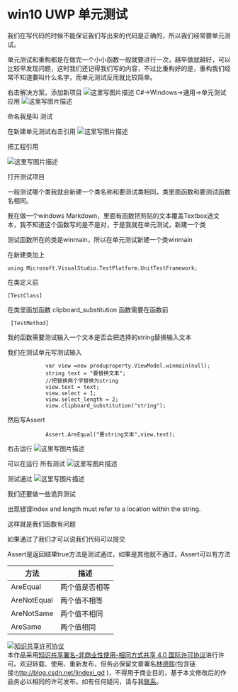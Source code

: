 # win10 UWP 单元测试

我们在写代码的时候不能保证我们写出来的代码是正确的，所以我们经常要单元测试。

单元测试和重构都是在做完一个小小函数一般就要进行一次，越早做就越好，可以比较早发现问题，这时我们还记得我们写的内容，不过比重构好的是，重构我们经常不知道要叫什么名字，而单元测试反而就比较简单。

右击解决方案，添加新项目
![这里写图片描述](http://img.blog.csdn.net/20160221134353215)
C#->Windows->通用->单元测试应用
![这里写图片描述](http://img.blog.csdn.net/20160221134516798)

命名我是叫 测试

在新建单元测试右击引用
![这里写图片描述](http://img.blog.csdn.net/20160221134604919)

把工程引用

![这里写图片描述](http://img.blog.csdn.net/20160221134652691)

打开测试项目

一般测试哪个类我就会新建一个类名称和要测试类相同，类里面函数和要测试函数名相同。

我在做一个windows Markdown，里面有函数把剪贴的文本覆盖Textbox选文本，我不知道这个函数写的是不是对，于是我就在单元测试，新建一个类

测试函数所在的类是winmain，所以在单元测试新建一个类winmain

在新建类加上

```
using Microsoft.VisualStudio.TestPlatform.UnitTestFramework;
```

在类定义前

```
[TestClass]
```

在类里面加函数 clipboard_substitution
函数需要在函数前

```
 [TestMethod]
```

我的函数需要测试输入一个文本是否会把选择的string替换输入文本

我们在测试单元写测试输入

```
            var view =new produproperty.ViewModel.winmain(null);
            string text = "要替换文本";
            //把替换两个字替换为string
            view.text = text;
            view.select = 1;
            view.select_length = 2;
            view.clipboard_substitution("string");
```
然后写Assert

```
            Assert.AreEqual("要string文本",view.text);
```
右击运行
![这里写图片描述](http://img.blog.csdn.net/20160221135932877)

可以在运行 所有测试
![这里写图片描述](http://img.blog.csdn.net/20160221140009378)

测试通过
![这里写图片描述](http://img.blog.csdn.net/20160221140153722)

我们还要做一些诡异测试

出现错误Index and length must refer to a location within the string.

这样就是我们函数有问题

如果通过了我们才可以说我们代码可以提交

Assert是返回结果true方法是测试通过，如果是其他就不通过，Assert可以有方法

|方法|描述|
|--|--|
|AreEqual|两个值是否相等|
|AreNotEqual|两个值不相等|
|AreNotSame|两个值不相同|
|AreSame|两个值相同|


<a rel="license" href="http://creativecommons.org/licenses/by-nc-sa/4.0/"><img alt="知识共享许可协议" style="border-width:0" src="https://i.creativecommons.org/l/by-nc-sa/4.0/88x31.png" /></a><br />本作品采用<a rel="license" href="http://creativecommons.org/licenses/by-nc-sa/4.0/">知识共享署名-非商业性使用-相同方式共享 4.0 国际许可协议</a>进行许可。欢迎转载、使用、重新发布，但务必保留文章署名[林德熙](http://blog.csdn.net/lindexi_gd)(包含链接:http://blog.csdn.net/lindexi_gd )，不得用于商业目的，基于本文修改后的作品务必以相同的许可发布。如有任何疑问，请与我[联系](mailto:lindexi_gd@163.com)。


